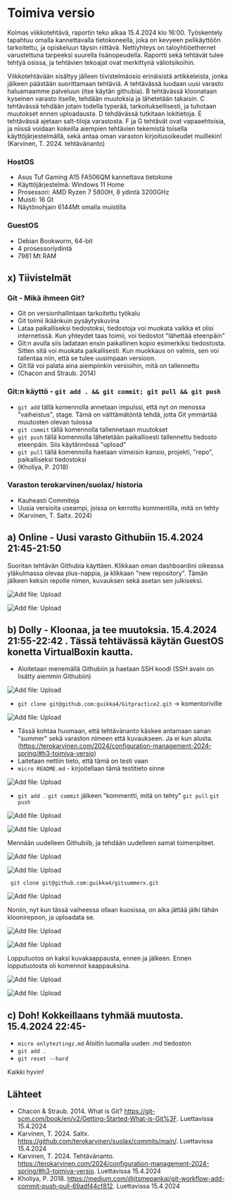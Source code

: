 # Toimiva versio
Kolmas viikkotehtävä, raportin teko alkaa 15.4.2024 klo 16:00. Työskentely tapahtuu omalla kannettavalla tietokoneella, joka on kevyeen pelikäyttöön tarkoitettu, ja opiskeluun täysin riittävä. Nettiyhteys on taloyhtiöethernet varustettuna tarpeeksi suurella lisänopeudella. Raportti sekä tehtävät tulee tehtyä osissa, ja tehtävien tekoajat ovat merkittynä väliotsikoihin.

Viikkotehtävään sisältyy jälleen tiivistelmäosio erinäisistä artikkeleista, jonka jälkeen päästään suorittamaan tehtäviä. A tehtävässä luodaan uusi varasto haluamaamme palveluun (itse käytän githubia). B tehtävässä kloonataan kyseinen varasto itselle, tehdään muutoksia ja lähetetään takaisin. C tehtävässä tehdään jotain todella typerää, tarkoituksellisesti, ja tuhotaan muutokset ennen uploadausta. D tehdävässä tutkitaan lokitietoja. E tehtävässä ajetaan salt-tiloja varastosta. F ja G tehtävät ovat vapaaehtoisia, ja niissä voidaan kokeilla aiempien tehtävien tekemistä toisella käyttöjärjestelmällä, sekä antaa oman varaston kirjoitusoikeudet muillekin! (Karvinen, T. 2024. tehtävänanto)

### HostOS
- Asus Tuf Gaming A15 FA506QM kannettava tietokone
- Käyttöjärjestelmä: Windows 11 Home
- Prosessori: AMD Ryzen 7 5800H, 8 ydintä 3200GHz
- Muisti: 16 Gt
- Näytönohjain 6144Mt omalla muistilla

### GuestOS
- Debian Bookworm, 64-bit
- 4 prosessoriydintä
- 7981 Mt RAM

## x) Tiivistelmät
### Git - Mikä ihmeen Git?
- Git on versionhallintaan tarkoitettu työkalu
- Git toimii ikäänkuin pysäytyskuvina
- Lataa paikalliseksi tiedostoksi, tiedostoja voi muokata vaikka et olisi internetissä. Kun yhteydet taas toimii, voi tiedostot "lähettää eteenpäin"
- Git:n avulla siis ladataan ensin paikallinen kopio esimerkiksi tiedostosta. Sitten sitä voi muokata paikallisesti. Kun muokkaus on valmis, sen voi tallentaa niin, että se tulee uusimpaan versioon.
- Git:llä voi palata aina aiempiinkin versioihin, mitä on tallennettu
- (Chacon and Straub. 2014)

### Git:n käyttö - `git add . && git commit; git pull && git push`
- `git add` tällä komennolla annetaan impulssi, että nyt on menossa "vaiheistus", stage. Tämä on välttämätöntä tehdä, jotta Git ymmärtää muutosten olevan tulossa
- `git commit` tällä komennolla tallennetaan muutokset
- `git push` tällä komennolla lähetetään paikallisesti tallennettu tiedosto eteenpäin. Siis käytännössä "upload"
- `git pull` tällä komennolla haetaan viimeisin kansio, projekti, "repo", paikalliseksi tiedostoksi
- (Kholiya, P. 2018)

### Varaston terokarvinen/suolax/ historia
- Kauheasti Commiteja
- Uusia versioita useampi, joissa on kerrottu kommentilla, mitä on tehty
- (Karvinen, T. Saltx. 2024)

## a) Online - Uusi varasto Githubiin 15.4.2024 21:45-21:50
Suoritan tehtävän Githubia käyttäen. Klikkaan oman dashboardini oikeassa yläkulmassa olevaa plus-nappia, ja klikkaan "new repository". Tämän jälkeen keksin repolle nimen, kuvauksen sekä asetan sen julkiseksi.

![Add file: Upload](kuvat/newrepo.png)

![Add file: Upload](kuvat/repovalinnat.png)

## b) Dolly - Kloonaa, ja tee muutoksia. 15.4.2024 21:55-22:42 . Tässä tehtävässä käytän GuestOS konetta VirtualBoxin kautta.
- Aloitetaan menemällä Githubiin ja haetaan SSH koodi (SSH avain on lisätty aiemmin Githubiin)

![Add file: Upload](kuvat/sshcode.png)

- `git clone git@github.com:guikka4/Gitpractice2.git` -> komentoriville

![Add file: Upload](kuvat/clone.png)

- Tässä kohtaa huomaan, että tehtävänanto käskee antamaan sanan "summer" sekä varaston nimeen että kuvaukseen. Ja ei kun alusta. (https://terokarvinen.com/2024/configuration-management-2024-spring/#h3-toimiva-versio)
- Laitetaan nettiin tieto, että tämä on testi vaan
- `micro README.md` - kirjoitellaan tämä testitieto sinne

![Add file: Upload](kuvat/practice2.png)

- `git add .` `git commit` jälkeen "kommentti, mitä on tehty" `git pull` `git push`

![Add file: Upload](kuvat/1stpractice.png)

![Add file: Upload](kuvat/gitall1.png)

Mennään uudelleen Githubiib, ja tehdään uudelleen samat toimenpiteet.

![Add file: Upload](kuvat/repo2.png)

![Add file: Upload](kuvat/ss2code2.png)

     git clone git@github.com:guikka4/gitsummerx.git

![Add file: Upload](kuvat/clone2.png)

Noniin, nyt kun tässä vaiheessa ollaan kuosissa, on aika jättää jälki tähän kloonirepoon, ja uploadata se.

![Add file: Upload](kuvat/line3.png)

![Add file: Upload](kuvat/gitall2.png)

 Lopputuotos on kaksi kuvakaappausta, ennen ja jälkeen. Ennen lopputuotosta oli komennot kaappauksina.

![Add file: Upload](kuvat/before.png)

![Add file: Upload](kuvat/after.png)

## c) Doh! Kokkeillaans tyhmää muutosta. 15.4.2024 22:45-
- `micro onlyteztingz.md` Aloitin luomalla uuden .md tiedoston
- `git add .`
- `git reset --hard`

Kaikki hyvin!
















## Lähteet
- Chacon & Straub. 2014. What is Git? https://git-scm.com/book/en/v2/Getting-Started-What-is-Git%3F. Luettavissa 15.4.2024
- Karvinen, T. 2024. Saltx. https://github.com/terokarvinen/suolax/commits/main/. Luettavissa 15.4.2024
- Karvinen, T. 2024. Tehtävänanto. https://terokarvinen.com/2024/configuration-management-2024-spring/#h3-toimiva-versio. Luettavissa 15.4.2024
- Kholiya, P. 2018. https://medium.com/@itsmepankaj/git-workflow-add-commit-push-pull-69adf44cf812. Luettavissa 15.4.2024

